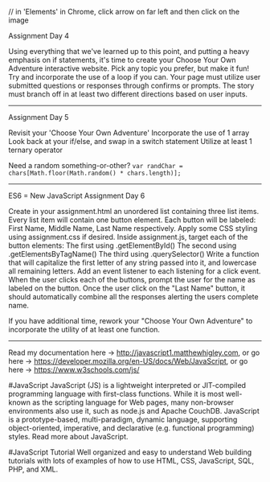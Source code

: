 // in 'Elements' in Chrome, click arrow on far left and then click on the image

Assignment Day 4

Using everything that we've learned up to this point, and putting a heavy emphasis on if statements, it's time to create your Choose Your Own Adventure interactive website.
Pick any topic you prefer, but make it fun!
Try and incorporate the use of a loop if you can.
Your page must utilize user submitted questions or responses through confirms or prompts.
The story must branch off in at least two different directions based on user inputs.

_____________________________________________________________________________________


Assignment Day 5

Revisit your 'Choose Your Own Adventure'
Incorporate the use of 1 array
Look back at your if/else, and swap in a switch statement
Utilize at least 1 ternary operator

Need a random something-or-other? `var randChar = chars[Math.floor(Math.random() * chars.length)];`

_____________________________________________________________________________________


ES6 = New JavaScript
Assignment Day 6

Create in your assignment.html an unordered list containing three list items.
Every list item will contain one button element.
Each button will be labeled: First Name, Middle Name, Last Name respectively.
Apply some CSS styling using assignment.css if desired.
Inside assignment.js, target each of the button elements:
    The first using .getElementById()
    The second using .getElementsByTagName()
    The third using .querySelector()
Write a function that will capitalize the first letter of any string passed into it, and lowercase all remaining letters.
Add an event listener to each listening for a click event.
When the user clicks each of the buttons, prompt the user for the name as labeled on the button.
Once the user click on the "Last Name" button, it should automatically combine all the responses alerting the users complete name.

If you have additional time, rework your "Choose Your Own Adventure" to incorporate the utility of at least one function.

________________________________________________________________________________________________________


Read my documentation here -> http://javascript1.matthewhigley.com, or go here -> https://developer.mozilla.org/en-US/docs/Web/JavaScript, or go here -> https://www.w3schools.com/js/


#JavaScript
JavaScript (JS) is a lightweight interpreted or JIT-compiled programming language with first-class functions. While it is most well-known as the scripting language for Web pages, many non-browser environments also use it, such as node.js and Apache CouchDB. JavaScript is a prototype-based, multi-paradigm, dynamic language, supporting object-oriented, imperative, and declarative (e.g. functional programming) styles. Read more about JavaScript.


#JavaScript Tutorial
Well organized and easy to understand Web building tutorials with lots of examples of how to use HTML, CSS, JavaScript, SQL, PHP, and XML.

